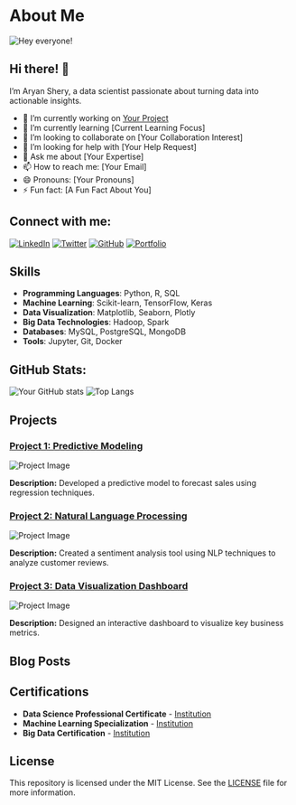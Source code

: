 # About Me

![Hey everyone!](https://via.placeholder.com/1200x300.png?text=Hey+everyone!)

## Hi there! 👋

I’m Aryan Shery, a data scientist passionate about turning data into actionable insights.

- 🔭 I’m currently working on [Your Project](link-to-your-project)
- 🌱 I’m currently learning [Current Learning Focus]
- 👯 I’m looking to collaborate on [Your Collaboration Interest]
- 🤔 I’m looking for help with [Your Help Request]
- 💬 Ask me about [Your Expertise]
- 📫 How to reach me: [Your Email]
- 😄 Pronouns: [Your Pronouns]
- ⚡ Fun fact: [A Fun Fact About You]

## Connect with me:

[![LinkedIn](https://img.shields.io/badge/LinkedIn-YourUsername-blue?style=flat&logo=linkedin)](https://www.linkedin.com/in/yourprofile)
[![Twitter](https://img.shields.io/badge/Twitter-YourUsername-blue?style=flat&logo=twitter)](https://twitter.com/yourprofile)
[![GitHub](https://img.shields.io/badge/GitHub-YourUsername-lightgrey?style=flat&logo=github)](https://github.com/yourusername)
[![Portfolio](https://img.shields.io/badge/Portfolio-YourWebsite-orange?style=flat)](https://yourwebsite.com)

## Skills

- **Programming Languages**: Python, R, SQL
- **Machine Learning**: Scikit-learn, TensorFlow, Keras
- **Data Visualization**: Matplotlib, Seaborn, Plotly
- **Big Data Technologies**: Hadoop, Spark
- **Databases**: MySQL, PostgreSQL, MongoDB
- **Tools**: Jupyter, Git, Docker

## GitHub Stats:

![Your GitHub stats](https://github-readme-stats.vercel.app/api?username=yourusername&show_icons=true&theme=radical)
![Top Langs](https://github-readme-stats.vercel.app/api/top-langs/?username=yourusername&layout=compact&theme=radical)

## Projects

### [Project 1: Predictive Modeling](link-to-project)
![Project Image](https://via.placeholder.com/600x400.png?text=Project+Image)

**Description:** Developed a predictive model to forecast sales using regression techniques.

### [Project 2: Natural Language Processing](link-to-project)
![Project Image](https://via.placeholder.com/600x400.png?text=Project+Image)

**Description:** Created a sentiment analysis tool using NLP techniques to analyze customer reviews.

### [Project 3: Data Visualization Dashboard](link-to-project)
![Project Image](https://via.placeholder.com/600x400.png?text=Project+Image)

**Description:** Designed an interactive dashboard to visualize key business metrics.

## Blog Posts

<!-- BLOG-POST-LIST:START -->
<!-- BLOG-POST-LIST:END -->

## Certifications

- **Data Science Professional Certificate** - [Institution](link-to-certificate)
- **Machine Learning Specialization** - [Institution](link-to-certificate)
- **Big Data Certification** - [Institution](link-to-certificate)

## License

This repository is licensed under the MIT License. See the [LICENSE](LICENSE) file for more information.
